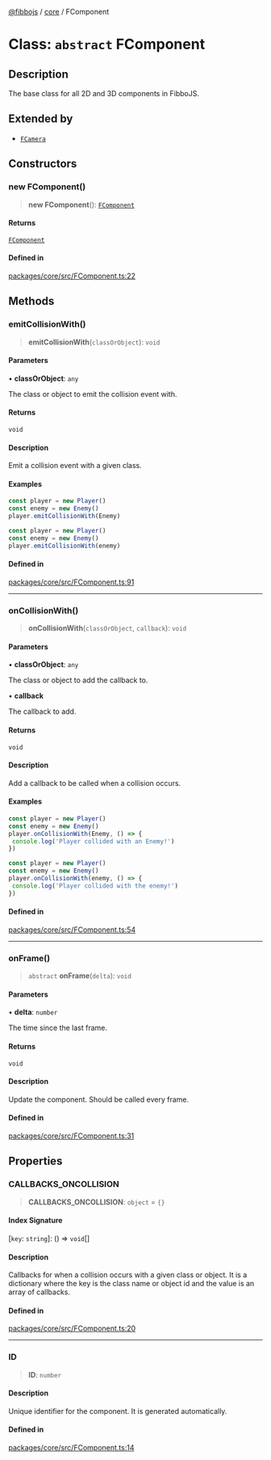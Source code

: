 [@fibbojs](/api/index) / [core](/api/core) / FComponent

# Class: `abstract` FComponent

## Description

The base class for all 2D and 3D components in FibboJS.

## Extended by

- [`FCamera`](FCamera.md)

## Constructors

### new FComponent()

> **new FComponent**(): [`FComponent`](FComponent.md)

#### Returns

[`FComponent`](FComponent.md)

#### Defined in

[packages/core/src/FComponent.ts:22](https://github.com/fibbojs/fibbo/blob/e7d9273a28a254e3c2d88f8fb630ca0c812fc191/packages/core/src/FComponent.ts#L22)

## Methods

### emitCollisionWith()

> **emitCollisionWith**(`classOrObject`): `void`

#### Parameters

• **classOrObject**: `any`

The class or object to emit the collision event with.

#### Returns

`void`

#### Description

Emit a collision event with a given class.

#### Examples

```typescript
const player = new Player()
const enemy = new Enemy()
player.emitCollisionWith(Enemy)
```

```typescript
const player = new Player()
const enemy = new Enemy()
player.emitCollisionWith(enemy)
```

#### Defined in

[packages/core/src/FComponent.ts:91](https://github.com/fibbojs/fibbo/blob/e7d9273a28a254e3c2d88f8fb630ca0c812fc191/packages/core/src/FComponent.ts#L91)

***

### onCollisionWith()

> **onCollisionWith**(`classOrObject`, `callback`): `void`

#### Parameters

• **classOrObject**: `any`

The class or object to add the callback to.

• **callback**

The callback to add.

#### Returns

`void`

#### Description

Add a callback to be called when a collision occurs.

#### Examples

```typescript
const player = new Player()
const enemy = new Enemy()
player.onCollisionWith(Enemy, () => {
 console.log('Player collided with an Enemy!')
})
```

```typescript
const player = new Player()
const enemy = new Enemy()
player.onCollisionWith(enemy, () => {
 console.log('Player collided with the enemy!')
})
```

#### Defined in

[packages/core/src/FComponent.ts:54](https://github.com/fibbojs/fibbo/blob/e7d9273a28a254e3c2d88f8fb630ca0c812fc191/packages/core/src/FComponent.ts#L54)

***

### onFrame()

> `abstract` **onFrame**(`delta`): `void`

#### Parameters

• **delta**: `number`

The time since the last frame.

#### Returns

`void`

#### Description

Update the component.
Should be called every frame.

#### Defined in

[packages/core/src/FComponent.ts:31](https://github.com/fibbojs/fibbo/blob/e7d9273a28a254e3c2d88f8fb630ca0c812fc191/packages/core/src/FComponent.ts#L31)

## Properties

### CALLBACKS\_ONCOLLISION

> **CALLBACKS\_ONCOLLISION**: `object` = `{}`

#### Index Signature

 \[`key`: `string`\]: () => `void`[]

#### Description

Callbacks for when a collision occurs with a given class or object.
It is a dictionary where the key is the class name or object id and the value is an array of callbacks.

#### Defined in

[packages/core/src/FComponent.ts:20](https://github.com/fibbojs/fibbo/blob/e7d9273a28a254e3c2d88f8fb630ca0c812fc191/packages/core/src/FComponent.ts#L20)

***

### ID

> **ID**: `number`

#### Description

Unique identifier for the component.
It is generated automatically.

#### Defined in

[packages/core/src/FComponent.ts:14](https://github.com/fibbojs/fibbo/blob/e7d9273a28a254e3c2d88f8fb630ca0c812fc191/packages/core/src/FComponent.ts#L14)
